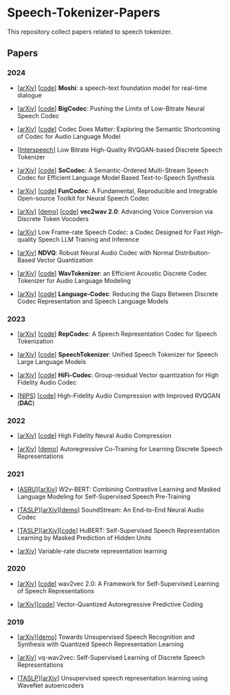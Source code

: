 # Speech-Tokenizer-Papers
This repository  collect papers related to speech tokenizer.

## Papers

### 2024

- [[arXiv](https://arxiv.org/pdf/2410.00037)] [[code](https://github.com/kyutai-labs/moshi)] **Moshi**: a speech-text foundation model for real-time dialogue


- [[arXiv](https://arxiv.org/pdf/2409.05377)] [[code](https://github.com/Aria-K-Alethia/BigCodec)] **BigCodec**: Pushing the Limits of Low-Bitrate  Neural Speech Codec

- [[arXiv](https://arxiv.org/pdf/2408.17175)] [[code](https://github.com/zhenye234/xcodec)] Codec Does Matter: Exploring the Semantic Shortcoming of Codec for Audio Language Model
- [[Interspeech](https://www.isca-archive.org/interspeech_2024/shechtman24_interspeech.html)] Low Bitrate High-Quality RVQGAN-based Discrete Speech Tokenizer

- [[arXiv](https://arxiv.org/pdf/2409.00933)] [[code](https://github.com/hhguo/SoCodec)] **SoCodec**: A Semantic-Ordered Multi-Stream Speech Codec for Efficient Language Model Based Text-to-Speech Synthesis

- [[arXiv](https://arxiv.org/pdf/2309.07405)] [[code](https://github.com/modelscope/FunCodec)] **FunCodec**: A Fundamental, Reproducible and Integrable Open-source Toolkit for Neural Speech Codec

- [[arXiv](https://arxiv.org/pdf/2409.01995)] [[demo](https://cantabile-kwok.github.io/vec2wav2/)] [[code](https://github.com/cantabile-kwok/vec2wav2.0)] **vec2wav 2.0**: Advancing Voice Conversion via Discrete Token Vocoders

- [[arXiv](https://arxiv.org/pdf/2409.12117)] Low Frame-rate Speech Codec: a Codec Designed for Fast High-quality Speech LLM Training and Inference
- [[arXiv](https://arxiv.org/pdf/2409.12717)] **NDVQ**: Robust Neural Audio Codec with Normal Distribution-Based Vector Quantization
- [[arXiv](https://arxiv.org/abs/2408.16532)] [[code](https://github.com/jishengpeng/WavTokenizer)] **WavTokenizer**: an Efficient Acoustic Discrete Codec Tokenizer for Audio Language Modeling
- [[arXiv](https://arxiv.org/pdf/2402.12208)] [[code](https://github.com/jishengpeng/languagecodec)] **Language-Codec**: Reducing the Gaps Between Discrete Codec Representation and Speech Language Models
### 2023


- [[arXiv](https://arxiv.org/abs/2309.00169)] [[code](https://github.com/mct10/RepCodec)] **RepCodec**: A Speech Representation Codec for Speech Tokenization

- [[arXiv](https://arxiv.org/abs/2308.16692)] [[code](https://github.com/ZhangXInFD/SpeechTokenizer/)] **SpeechTokenizer**: Unified Speech Tokenizer for Speech Large Language Models

- [[arXiv](https://arxiv.org/abs/2305.02765)] [[code](https://github.com/yangdongchao/AcademiCodec)] **HiFi-Codec**: Group-residual Vector quantization for High Fidelity Audio Codec
- [[NIPS](https://arxiv.org/pdf/2306.06546)] [[code](https://github.com/descriptinc/descript-audio-codec)] High-Fidelity Audio Compression with Improved RVQGAN (**DAC**) 

### 2022
- [[arXiv](https://arxiv.org/abs/2210.13438)] [[code](https://github.com/facebookresearch/encodec)] High Fidelity Neural Audio Compression

- [[arXiv](https://arxiv.org/abs/2203.15840)] [[demo](https://vdrl.github.io/)] Autoregressive Co-Training for Learning Discrete Speech Representations


### 2021
- [[ASRU](https://ieeexplore.ieee.org/document/9688253)][[arXiv](https://arxiv.org/abs/2108.06209)] W2v-BERT: Combining Contrastive Learning and Masked Language Modeling for Self-Supervised Speech Pre-Training

- [[TASLP](https://ieeexplore.ieee.org/document/9625818)][[arXiv](https://arxiv.org/abs/2107.03312)][[demo](https://blog.research.google/2021/08/soundstream-end-to-end-neural-audio.html?m=1)] SoundStream: An End-to-End Neural Audio Codec

- [[TASLP](https://dl.acm.org/doi/10.1109/TASLP.2021.3122291)][[arXiv](https://arxiv.org/abs/2106.07447)][[code](https://github.com/facebookresearch/fairseq/blob/main/examples/hubert/README.md)] HuBERT: Self-Supervised Speech Representation Learning by Masked Prediction of Hidden Units

- [[arXiv](https://arxiv.org/abs/2103.06089)] Variable-rate discrete representation learning


### 2020
- [[arXiv](https://arxiv.org/abs/2006.11477)]
[[code](https://github.com/facebookresearch/fairseq/blob/main/examples/wav2vec/README.md)]
wav2vec 2.0: A Framework for Self-Supervised Learning of Speech Representations

- [[arXiv](https://arxiv.org/abs/2005.08392)][[code](https://github.com/iamyuanchung/VQ-APC)] Vector-Quantized Autoregressive Predictive Coding

### 2019
- [[arXiv](https://arxiv.org/abs/1910.12729)][[demo](https://ttaoretw.github.io/SeqRQ-AE/demo.html)] Towards Unsupervised Speech Recognition and Synthesis with Quantized Speech Representation Learning

- [[arXiv](https://arxiv.org/abs/1910.05453)] vq-wav2vec: Self-Supervised Learning of Discrete Speech Representations

- [[TASLP](https://ieeexplore.ieee.org/document/8822475)][[arXiv](https://arxiv.org/abs/1901.08810)] Unsupervised speech representation learning using WaveNet autoencoders
